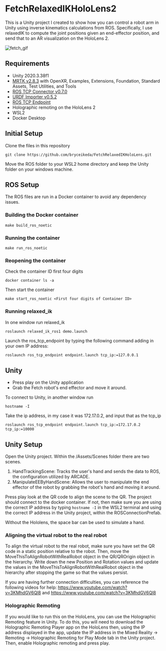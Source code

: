 # FetchRelaxedIKHoloLens2
This is a Unity project I created to show how you can control a robot arm in Unity using inverse kinematics calculations from ROS. Specifically, I use relaxedIK to compute the joint positions given an end-effector position, and send that to an AR visualization on the HoloLens 2.

![fetch_gif](https://user-images.githubusercontent.com/56240638/207370039-4400c132-fe11-4ada-9e62-8e1ce592814c.gif)

## Requirements
- Unity 2020.3.38f1
- [MRTK v2.8.3](https://github.com/microsoft/MixedRealityToolkit-Unity/releases) with OpenXR, Examples, Extensions, Foundation, Standard Assets, Test Utilities, and Tools
- [ROS TCP Connector v0.7.0](https://github.com/Unity-Technologies/ROS-TCP-Connector)
- [URDF Importer v0.5.2](https://github.com/Unity-Technologies/URDF-Importer)
- [ROS TCP Endpoint](https://github.com/Unity-Technologies/ROS-TCP-Endpoint)
- Holographic remoting on the HoloLens 2
- WSL2
- Docker Desktop

## Initial Setup
Clone the files in this repository
```
git clone https://github.com/bryceikeda/FetchRelaxedIKHoloLens.git
```

Move the ROS folder to your WSL2 home directory and keep the Unity folder on your windows machine.

## ROS Setup
The ROS files are run in a Docker container to avoid any dependency issues.

### Building the Docker container
```
make build_ros_noetic
```

### Running the container
```
make run_ros_noetic
```

### Reopening the container
Check the container ID first four digits
```
docker container ls -a
```

Then start the container
```
make start_ros_noetic <First four digits of Container ID>
```

### Running relaxed_ik
In one window run relaxed_ik
```
roslaunch relaxed_ik_ros1 demo.launch
```

Launch the ros_tcp_endpoint by typing the following command adding in your own IP address:
```sh
roslaunch ros_tcp_endpoint endpoint.launch tcp_ip:=127.0.0.1 
```

## Unity
- Press play on the Unity application
- Grab the Fetch robot's end effector and move it around. 

To connect to Unity, in another window run
```
hostname -I 
```

Take the ip address, in my case it was 172.17.0.2, and input that as the tcp_ip

```
roslaunch ros_tcp_endpoint endpoint.launch tcp_ip:=172.17.0.2 tcp_ip:=10000
```

## Unity Setup
Open the Unity project. Within the /Assets/Scenes folder there are two scenes.

1. HandTrackingScene: Tracks the user's hand and sends the data to ROS, the configuration utilized by ARCADE.
2. ManipulateEEByHandScene: Allows the user to manipulate the end effector of the robot by grabbing the robot's hand and moving it around.

Press play look at the QR code to align the scene to the QR. The project should connect to the docker container. If not, then make sure you are using the correct IP address by typing `hostname -I` in the WSL2 terminal and using the correct IP address in the Unity project, within the ROSConnectionPrefab.

Without the Hololens, the space bar can be used to simulate a hand.

### Aligning the virtual robot to the real robot
To align the virtual robot to the real robot, make sure you have set the QR code in a static position relative to the robot. Then, move the MoveThisToAlignRobotWithRealRobot object in the QR/QROrigin object in the hierarchy. Write down the new Position and Rotation values and update the values in the MoveThisToAlignRobotWithRealRobot object in the hierarchy after stopping the game so that the values persist.

If you are having further connection difficulties, you can reference the following videos for help: https://www.youtube.com/watch?v=3KMhdGV6Ql8 and https://www.youtube.com/watch?v=3KMhdGV6Ql8

### Holographic Remoting
If you would like to run this on the HoloLens, you can use the Holographic Remoting feature in Unity. To do this, you will need to download the Holographic Remoting Player app on the HoloLens then, using the IP address displayed in the app, update the IP address in the Mixed Reality -> Remoting -> Holographic Remoting for Play Mode tab in the Unity project. Then, enable Holographic remoting and press play.
